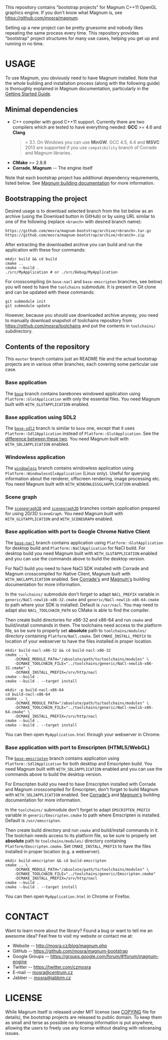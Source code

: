 This repository contains "bootstrap projects" for Magnum C++11 OpenGL graphics
engine. If you don't know what Magnum is, see https://github.com/mosra/magnum.

Setting up a new project can be pretty gruesome and nobody likes repeating the
same process every time. This repository provides "bootstrap" project
structures for many use cases, helping you get up and running in no time.

USAGE
=====

To use Magnum, you obviously need to have Magnum installed. Note that the whole
building and installation process (along with the following guide) is
thoroughly explained in Magnum documentation, particularly in the
[Getting Started Guide](http://mosra.cz/blog/magnum-doc/getting-started.html).

Minimal dependencies
--------------------

*   C++ compiler with good C++11 support. Currently there are two compilers
    which are tested to have everything needed: **GCC** >= 4.6 and **Clang**
    >= 3.1. On Windows you can use **MinGW**. GCC 4.5, 4.4 and **MSVC** 2013
    are supported if you use `compatibility` branch of Corrade and Magnum
    libraries.
*   **CMake** >= 2.8.8
*   **Corrade**, **Magnum** -- The engine itself

Note that each bootstrap project has additional dependency requirements, listed
below. See [Magnum building documentation](http://mosra.cz/blog/magnum-doc/building.html)
for more information.

Bootstrapping the project
-------------------------

Desired usage is to download selected branch from the list below as an archive
(using the Download button in GitHub) or by using URL similar to one of the
following (replace `<branch>` with desired branch name):

    https://github.com/mosra/magnum-bootstrap/archive/<branch>.tar.gz
    https://github.com/mosra/magnum-bootstrap/archive/<branch>.zip

After extracting the downloaded archive you can build and run the application
with these four commands:

    mkdir build && cd build
    cmake ..
    cmake --build .
    ./src/MyApplication # or ./src/Debug/MyApplication

For crosscompiling (in `base-nacl` and `base-emscripten` branches, see below)
you will need to have the `toolchains` submodule. It is present in Git clone
and can be updated with these commands:

    git submodule init
    git submodule update

However, because you should use downloaded archive anyway, you need to manually
download snapshot of toolchains repository from https://github.com/mosra/toolchains
and put the contents in `toolchains/` subdirectory.

Contents of the repository
--------------------------

This `master` branch contains just an README file and the actual bootstrap
projects are in various other branches, each covering some particular use case.

### Base application

The [`base`](https://github.com/mosra/magnum-bootstrap/tree/base) branch
contains barebones windowed application using `Platform::GlutApplication` with
only the essential files. You need Magnum built with `WITH_GLUTAPPLICATION`
enabled.

### Base application using SDL2

The [`base-sdl2`](https://github.com/mosra/magnum-bootstrap/tree/base-sdl2)
branch is similar to `base` one, except that it uses `Platform::Sdl2Application`
instead of `Platform::GlutApplication`. See the [difference between these two](https://github.com/mosra/magnum-bootstrap/compare/base...base-sdl2).
You need Magnum built with `WITH_SDL2APPLICATION` enabled.

### Windowless application

The [`windowless`](https://github.com/mosra/magnum-bootstrap/tree/windowless)
branch contains windowless application using `Platform::WindowlessGlxApplication`
(Linux only). Useful for querying information about the renderer, offscreen
rendering, image processing etc. You need Magnum built with
`WITH_WINDOWLESSGLXAPPLICATION` enabled.

### Scene graph

The [`scenegraph2D`](https://github.com/mosra/magnum-bootstrap/tree/scenegraph2D)
and [`scenegraph3D`](https://github.com/mosra/magnum-bootstrap/tree/scenegraph3D)
branches contain application prepared for using 2D/3D `SceneGraph`. You need
Magnum built with `WITH_GLUTAPPLICATION` and `WITH_SCENEGRAPH` enabled.

### Base application with port to Google Chrome Native Client

The [`base-nacl`](https://github.com/mosra/magnum-bootstrap/tree/base-nacl)
branch contains application using `Platform::GlutApplication` for desktop build
and `Platform::NaClApplication` for NaCl build. For desktop build you need
Magnum built with `WITH_GLUTAPPLICATION` enabled and you can use the commands
above to build the desktop version.

For NaCl build you need to have NaCl SDK installed with Corrade and Magnum
crosscompiled for Native Client, Magnum built with `WITH_NACLAPPLICATION`
enabled. See [Corrade's](http://mosra.cz/blog/corrade-doc/building-corrade.html#building-cross-nacl)
and [Magnum's](http://mosra.cz/blog/magnum-doc/building.html#building-cross-nacl)
building documentation for more information.

In the `toolchains/` submodule don't forget to adapt `NACL_PREFIX` variable in
`generic/NaCl-newlib-x86-32.cmake` and `generic/NaCl-newlib-x86-64.cmake` to
path where your SDK is installed. Default is `/usr/nacl`. You may need to adapt
also `NACL_TOOLCHAIN_PATH` so CMake is able to find the compiler.

Then create build directories for x86-32 and x86-64 and run `cmake` and
build/install commands in them. The toolchains need access to the platform
file, so be sure to properly set **absolute** path to `toolchains/modules/`
directory containing `Platform/NaCl.cmake`. Set `CMAKE_INSTALL_PREFIX` to
location of your webserver to have the files installed in proper location.

    mkdir build-nacl-x86-32 && cd build-nacl-x86-32
    cmake .. \
        -DCMAKE_MODULE_PATH="/absolute/path/to/toolchains/modules" \
        -DCMAKE_TOOLCHAIN_FILE="../toolchains/generic/NaCl-newlib-x86-32.cmake" \
        -DCMAKE_INSTALL_PREFIX=/srv/http/nacl
    cmake --build .
    cmake --build . --target install

    mkdir -p build-nacl-x86-64
    cd build-nacl-x86-64
    cmake .. \
        -DCMAKE_MODULE_PATH="/absolute/path/to/toolchains/modules" \
        -DCMAKE_TOOLCHAIN_FILE="../toolchains/generic/NaCl-newlib-x86-64.cmake" \
        -DCMAKE_INSTALL_PREFIX=/srv/http/nacl
    cmake --build .
    cmake --build . --target install

You can then open `MyApplication.html` through your webserver in Chrome.

### Base application with port to Emscripten (HTML5/WebGL)

The [`base-emscripten`](https://github.com/mosra/magnum-bootstrap/tree/base-emscripten)
branch contains application using `Platform::Sdl2Application` for both desktop
and Emscripten build. You need Magnum built with `WITH_SDL2APPLICATION` enabled
and you can use the commands above to build the desktop version.

For Emscripten build you need to have Emscripten installed with Corrade and
Magnum crosscompiled for Emscripten, don't forget to build Magnum with
`WITH_SDL2APPLICATION` enabled. See
[Corrade's](http://mosra.cz/blog/corrade-doc/building-corrade.html#building-cross-emscripten)
and [Magnum's](http://mosra.cz/blog/magnum-doc/building.html#building-cross-emscripten)
building documentation for more information.

In the `toolchains/` submodule don't forget to adapt `EMSCRIPTEN_PREFIX`
variable in `generic/Emscripten.cmake` to path where Emscripten is installed.
Default is `/usr/emscripten`.

Then create build directory and run `cmake` and build/install commands in it.
The toolchain needs access to its platform file, so be sure to properly set
**absolute** path to `toolchains/modules/` directory containing
`Platform/Emscripten.cmake`. Set `CMAKE_INSTALL_PREFIX` to have the files
installed in proper location (e.g. a webserver).

    mkdir build-emscripten && cd build-emscripten
    cmake .. \
        -DCMAKE_MODULE_PATH="/absolute/path/to/toolchains/modules" \
        -DCMAKE_TOOLCHAIN_FILE="../toolchains/generic/Emscripten.cmake"
        -DCMAKE_INSTALL_PREFIX=/srv/http/nacl
    cmake --build .
    cmake --build . --target install

You can then open `MyApplication.html` in Chrome or Firefox.

CONTACT
=======

Want to learn more about the library? Found a bug or want to tell me an awesome
idea? Feel free to visit my website or contact me at:

*   Website -- http://mosra.cz/blog/magnum.php
*   GitHub -- https://github.com/mosra/magnum-bootstrap
*   Google Groups -- https://groups.google.com/forum/#!forum/magnum-engine
*   Twitter -- https://twitter.com/czmosra
*   E-mail -- mosra@centrum.cz
*   Jabber -- mosra@jabbim.cz

LICENSE
=======

While Magnum itself is released under MIT license (see [COPYING](COPYING) file
for details), the bootstrap projects are released to public domain. To keep
them as small and terse as possible no licensing information is put anywhere,
allowing the users to freely use any license without dealing with relicensing
issues.
